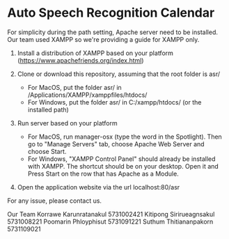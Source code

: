 Auto Speech Recognition Calendar
==========

For simplicity during the path setting, Apache server need to be installed. Our team used XAMPP so we're providing a guide for XAMPP only.

1. Install a distribution of XAMPP based on your platform (https://www.apachefriends.org/index.html)

2. Clone or download this repository, assuming that the root folder is asr/
	- For MacOS, put the folder asr/ in /Applications/XAMPP/xamppfiles/htdocs/
	- For Windows, put the folder asr/ in C:/xampp/htdocs/ (or the installed path)

3. Run server based on your platform
	- For MacOS, run manager-osx (type the word in the Spotlight). Then go to "Manage Servers" tab, choose Apache Web Server and choose Start.
	- For Windows, "XAMPP Control Panel" should already be installed with XAMPP. The shortcut should be on your desktop. Open it and Press Start on the row that has Apache as a Module. 

4. Open the application website via the url localhost:80/asr

For any issue, please contact us.

Our Team
Korrawe   Karunratanakul  5731002421
Kitipong  Sirirueagnsakul 5731008221
Poomarin   Phloyphisut  5731091221
Suthum  Thitiananpakorn 5731109021
